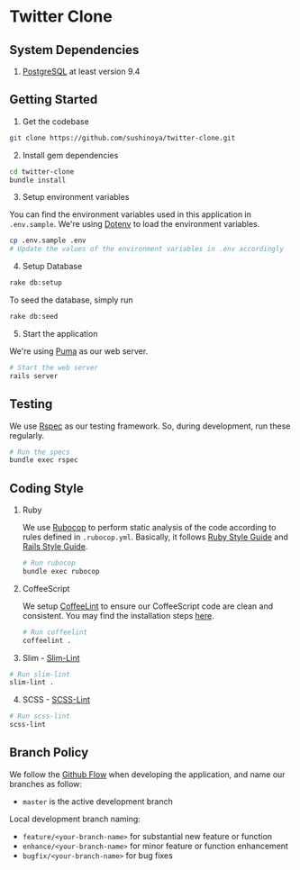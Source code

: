# Twitter Clone

## System Dependencies

1. [PostgreSQL](https://www.postgresql.org/) at least version 9.4


## Getting Started

1. Get the codebase

  ```bash
  git clone https://github.com/sushinoya/twitter-clone.git
  ```

2. Install gem dependencies

  ```bash
  cd twitter-clone
  bundle install
  ```

3. Setup environment variables

  You can find the environment variables used in this application in `.env.sample`. We're using [Dotenv](https://github.com/bkeepers/dotenv) to load the environment variables.

  ```bash
  cp .env.sample .env
  # Update the values of the environment variables in .env accordingly
  ```

4. Setup Database

  ```bash
  rake db:setup
  ```

  To seed the database, simply run

  ```bash
  rake db:seed
  ```

5. Start the application

  We're using [Puma](https://github.com/puma/puma) as our web server.

  ```bash
  # Start the web server
  rails server
  ```

## Testing

We use [Rspec](https://github.com/rspec/rspec-rails) as our testing framework. So, during development, run these regularly.

```bash
# Run the specs
bundle exec rspec
```


## Coding Style

1. Ruby

	We use [Rubocop](https://github.com/bbatsov/rubocop) to perform static analysis of the code according to rules defined in `.rubocop.yml`. Basically, it follows [Ruby Style Guide](https://github.com/bbatsov/ruby-style-guide) and [Rails Style Guide](https://github.com/bbatsov/rails-style-guide).

	```bash
	# Run rubocop
	bundle exec rubocop
	```

2. CoffeeScript

	We setup [CoffeeLint](http://www.coffeelint.org) to ensure our CoffeeScript code are clean and consistent. You may find the installation steps [here](http://www.coffeelint.org/#install).

	```bash
	# Run coffeelint
	coffeelint .
	```

3. Slim - [Slim-Lint](https://github.com/sds/slim-lint)

  ```bash
  # Run slim-lint
  slim-lint .
  ```

4. SCSS - [SCSS-Lint](https://github.com/brigade/scss-lint)

  ```bash
  # Run scss-lint
  scss-lint
  ```

## Branch Policy

We follow the [Github Flow](https://guides.github.com/introduction/flow/) when developing the application, and name our branches as follow:

- `master` is the active development branch

Local development branch naming:

- `feature/<your-branch-name>` for substantial new feature or function
- `enhance/<your-branch-name>` for minor feature or function enhancement
- `bugfix/<your-branch-name>` for bug fixes

